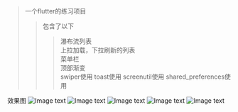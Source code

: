 
>一个flutter的练习项目  
>>包含了以下  
>>>瀑布流列表  
>>>上拉加载，下拉刷新的列表  
>>>菜单栏  
>>>顶部渐变  
>>>swiper使用
>>>toast使用
>>>screenutil使用
>>>shared_preferences使用

效果图
![Image text](https://raw.githubusercontent.com/jiegege10/flutterdemo/master/images/1.png)
![Image text](https://raw.githubusercontent.com/jiegege10/flutterdemo/master/images/2.png)
![Image text](https://raw.githubusercontent.com/jiegege10/flutterdemo/master/images/3.png)
![Image text](https://raw.githubusercontent.com/jiegege10/flutterdemo/master/images/4.png)
![Image text](https://raw.githubusercontent.com/jiegege10/flutterdemo/master/images/5.png)
